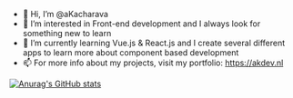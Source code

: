 - 👋 Hi, I’m @aKacharava
- 👀 I’m interested in Front-end development and I always look for something new to learn
- 🌱 I’m currently learning Vue.js & React.js and I create several different apps to learn more about component based development
- 📫 For more info about my projects, visit my portfolio: https://akdev.nl

[![Anurag's GitHub stats](https://github-readme-stats.vercel.app/api?username=aKacharava)](https://github.com/anuraghazra/github-readme-stats)
